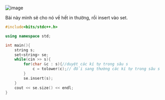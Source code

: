 ![image](https://github.com/Llam-a/Practice_Cpp/assets/115911041/29d20853-7759-41e8-b481-282345ea1e4e)

Bài này mình sẽ cho nó về hết in thường, rồi insert vào set.

```cpp
#include<bits/stdc++.h>

using namespace std;

int main(){
    string s;
    set<string> se;
    while(cin >> s){
        for(char &c : s){//duyệt các kí tự trong sâu s
            c = tolower(c);// đổi sang thường các kí tự trong sâu s
        }
        se.insert(s);
    }
    cout << se.size() << endl;
}
```

